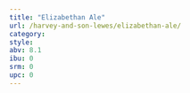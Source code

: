 ```yaml
---
title: "Elizabethan Ale"
url: /harvey-and-son-lewes/elizabethan-ale/
category: 
style: 
abv: 8.1
ibu: 0
srm: 0
upc: 0
---
```


